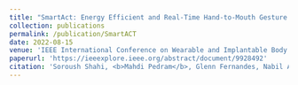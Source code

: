 ```yaml
---
title: "SmartAct: Energy Efficient and Real-Time Hand-to-Mouth Gesture Detection Using Wearable RGB-T"
collection: publications
permalink: /publication/SmartACT
date: 2022-08-15
venue: 'IEEE International Conference on Wearable and Implantable Body Sensor Networks (BSN)'
paperurl: 'https://ieeexplore.ieee.org/abstract/document/9928492'
citation: 'Soroush Shahi, <b>Mahdi Pedram</b>, Glenn Fernandes, Nabil Alshurafa (2022). &quot;SmartAct: Energy Efficient and Real-Time Hand-to-Mouth Gesture Detection Using Wearable RGB-T.&quot; <i>BSN</i>.'
---
```

